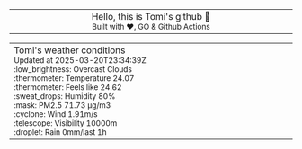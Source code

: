 
<div align="center">
<table>
<tbody>
<td align="center">
<img width="2000" height="0"><br>
Hello, this is Tomi's github 👋<br>
<sup>Built with ❤️, GO & Github Actions</sup><br>
<img width="2000" height="0">
</td>
</tbody>
</table>
</div>
<table>
<tbody>
<td align="left">
<img width="2000" height="0"><br>
Tomi's weather conditions<br>
<sup>Updated at 2025-03-20T23:34:39Z</sup><br>
<sup>:low_brightness: Overcast Clouds</sup><br>
<sup>:thermometer: Temperature 24.07 </sup><br>
<sup>:thermometer: Feels like 24.62</sup><br>
<sup>:sweat_drops: Humidity 80%</sup><br>
<sup>:mask: PM2.5 71.73 μg/m3</sup><br>
<sup>:cyclone: Wind 1.91m/s </sup><br>
<sup>:telescope: Visibility 10000m </sup><br>
<sup>:droplet: Rain 0mm/last 1h </sup><br>
<img width="2000" height="0">
</td>
<td align="left">
<img width="2000" height="0"><br>
<br>
<img width="2000" height="0">
</td>
</tbody>
</table>
</div>
    